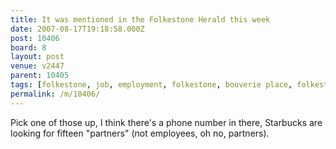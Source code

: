 ```yaml
---
title: It was mentioned in the Folkestone Herald this week
date: 2007-08-17T19:18:58.000Z
post: 10406
board: 8
layout: post
venue: v2447
parent: 10405
tags: [folkestone, job, employment, folkestone, bouverie place, folkestoneherald]
permalink: /m/10406/
---
```

Pick one of those up, I think there's a phone number in there, Starbucks are looking for fifteen "partners" (not employees, oh no, partners).
